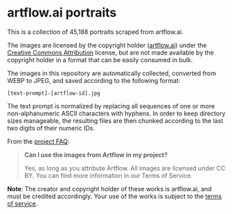 # artflow.ai portraits

This is a collection of 45,188 portraits scraped from artflow.ai.

The images are licensed by the copyright holder
([artflow.ai](https://artflow.ai/)) under the [Creative Commons
Attribution](https://creativecommons.org/licenses/by/4.0/) license, but are not
made available by the copyright holder in a format that can be easily consumed
in bulk.

The images in this repository are automatically collected, converted from WEBP
to JPEG, and saved according to the following format:

    [text-prompt]-[artflow-id].jpg

The text prompt is normalized by replacing all sequences of one or more
non-alphanumeric ASCII characters with hyphens. In order to keep directory sizes
manageable, the resulting files are then chunked according to the last two
digits of their numeric IDs.

From the [project FAQ](https://artflow.ai/about/):

> **Can I use the images from Artflow in my project?**
>
> Yes, as long as you attribute Artflow. All images are licensed under CC BY.
> You can find more information in our Terms of Service.

**Note**: The creator and copyright holder of these works is artflow.ai, and
must be credited accordingly. Your use of the works is subject to the [terms of
service](https://artflow.ai/about/#terms).
